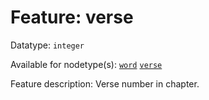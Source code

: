 # Feature: verse

Datatype: `integer`

Available for nodetype(s): [`word`](wordnodefeatures.md) [`verse`](versenodefeatures.md) 

Feature description: Verse number in chapter.
